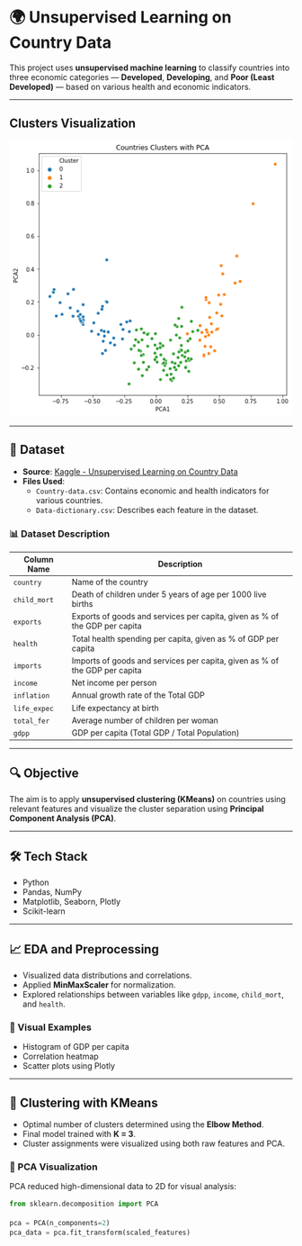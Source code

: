 # 🌍 Unsupervised Learning on Country Data

This project uses **unsupervised machine learning** to classify countries into three economic categories — **Developed**, **Developing**, and **Poor (Least Developed)** — based on various health and economic indicators.

---

## Clusters Visualization

![Actual_Vs_Prdicted](screenshots/output.png)

---

## 📂 Dataset

- **Source**: [Kaggle - Unsupervised Learning on Country Data](https://www.kaggle.com/datasets/rohan0301/unsupervised-learning-on-country-data)
- **Files Used**:
  - `Country-data.csv`: Contains economic and health indicators for various countries.
  - `Data-dictionary.csv`: Describes each feature in the dataset.

### 📊 Dataset Description

| **Column Name** | **Description** |
|-----------------|-----------------|
| `country`       | Name of the country |
| `child_mort`    | Death of children under 5 years of age per 1000 live births |
| `exports`       | Exports of goods and services per capita, given as % of the GDP per capita |
| `health`        | Total health spending per capita, given as % of GDP per capita |
| `imports`       | Imports of goods and services per capita, given as % of the GDP per capita |
| `income`        | Net income per person |
| `inflation`     | Annual growth rate of the Total GDP |
| `life_expec`    | Life expectancy at birth |
| `total_fer`     | Average number of children per woman |
| `gdpp`          | GDP per capita (Total GDP / Total Population) |

---

## 🔍 Objective

The aim is to apply **unsupervised clustering (KMeans)** on countries using relevant features and visualize the cluster separation using **Principal Component Analysis (PCA)**.

---

## 🛠️ Tech Stack

- Python
- Pandas, NumPy
- Matplotlib, Seaborn, Plotly
- Scikit-learn

---

## 📈 EDA and Preprocessing

- Visualized data distributions and correlations.
- Applied **MinMaxScaler** for normalization.
- Explored relationships between variables like `gdpp`, `income`, `child_mort`, and `health`.

### 📌 Visual Examples

- Histogram of GDP per capita
- Correlation heatmap
- Scatter plots using Plotly

---

## 🔗 Clustering with KMeans

- Optimal number of clusters determined using the **Elbow Method**.
- Final model trained with **K = 3**.
- Cluster assignments were visualized using both raw features and PCA.

### 🧪 PCA Visualization

PCA reduced high-dimensional data to 2D for visual analysis:

```python
from sklearn.decomposition import PCA

pca = PCA(n_components=2)
pca_data = pca.fit_transform(scaled_features)
